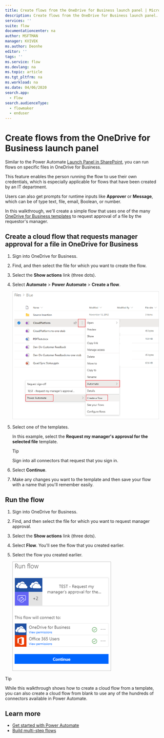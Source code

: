 ```yaml
---
title: Create flows from the OneDrive for Business launch panel | Microsoft Docs
description: Create flows from the OneDrive for Business launch panel.
services: ''
suite: flow
documentationcenter: na
author: MSFTMAN
manager: KVIVEK
ms.author: Deonhe
editor: ''
tags: ''
ms.service: flow
ms.devlang: na
ms.topic: article
ms.tgt_pltfrm: na
ms.workload: na
ms.date: 04/06/2020
search.app: 
  - Flow
search.audienceType: 
  - flowmaker
  - enduser
---
```



# Create flows from the OneDrive for Business launch panel


Similar to the Power Automate [Launch Panel in SharePoint](https://flow.microsoft.com/blog/introducing-flow-launch-panel-in-sharepoint-lists-and-libraries/), you can run flows on specific files in OneDrive for Business. 

This feature enables the person running the flow to use their own credentials, which is especially applicable for flows that have been created by an IT department. 

Users can also get prompts for runtime inputs like **Approver** or **Message**, which can be of type text, file, email, Boolean, or number.

In this walkthrough, we'll create a simple flow that uses one of the many [OneDrive for Business templates](https://flow.microsoft.com/search/?q=OneDrive) to request approval of a file by the requestor's manager.

## Create a cloud flow that requests manager approval for a file in OneDrive for Business

1. Sign into OneDrive for Business.
1. Find, and then select the file for which you want to create the flow.
1. Select the **Show actions** link (three dots).
1. Select **Automate** > **Power Automate** > **Create a flow**.

     ![Create flow](./media/onedrive-launch-panel/create-flow.png) 

1. Select one of the templates.

    In this example, select the **Request my manager's approval for the selected file** template.

     >[!TIP]
     >Sign into all connectors that request that you sign in.

1. Select **Continue**.
1. Make any changes you want to the template and then save your flow with a name that you'll remember easily.

## Run the flow

1. Sign into OneDrive for Business.
1. Find, and then select the file for which you want to request manager approval.
1. Select the **Show actions** link (three dots).
1. Select **Flow**. You'll see the flow that you created earlier.
1. Select the flow you created earlier.

     ![Run your flow](./media/onedrive-launch-panel/run-flow.png)


>[!TIP]
>While this walkthrough shows how to create a cloud flow from a template, you can also create a cloud flow from blank to use any of the hundreds of connectors available in Power Automate.

## Learn more

- [Get started with Power Automate](getting-started.md) 
- [Build multi-step flows](multi-step-logic-flow.md)
